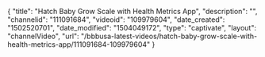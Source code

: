 {
    "title": "Hatch Baby Grow Scale with Health Metrics App",
    "description": "",
    "channelid": "111091684",
    "videoid": "109979604",
    "date_created": "1502520701",
    "date_modified": "1504049172",
    "type": "captivate",
    "layout": "channelVideo",
    "url": "\/bbbusa-latest-videos\/hatch-baby-grow-scale-with-health-metrics-app\/111091684-109979604"
}